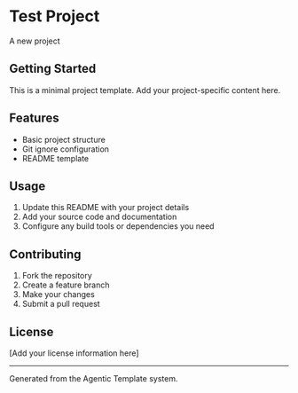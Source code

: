 # Test Project

A new project

## Getting Started

This is a minimal project template. Add your project-specific content here.

## Features

- Basic project structure
- Git ignore configuration
- README template

## Usage

1. Update this README with your project details
2. Add your source code and documentation
3. Configure any build tools or dependencies you need

## Contributing

1. Fork the repository
2. Create a feature branch
3. Make your changes
4. Submit a pull request

## License

[Add your license information here]

---

Generated from the Agentic Template system.